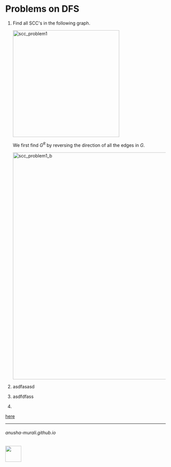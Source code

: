 # Problems on DFS


1. Find all SCC's in the following graph.

   <img width="334" alt="scc_problem1" src="https://github.com/user-attachments/assets/74590a7e-c9fa-4c3f-bfa1-a4affe8e11cf">

   We first find $G^R$ by reversing the direction of all the edges in $G$.

   <img width="710" alt="scc_problem1_b" src="https://github.com/user-attachments/assets/f41adc33-ca0b-416e-8399-e2e03632f0b9">

3. asdfasasd
4. asdfdfass
5. 


[here](./README.md)

* * *
###### anusha-murali.github.io

<img src="https://github.com/anusha-murali/anusha-murali.github.io/assets/111596338/639243aa-2857-4595-a65a-7852762bb002" width="50" height="50"/>
